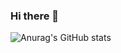 ### Hi there 👋

![Anurag's GitHub stats](https://github-readme-stats.vercel.app/apiusername=Juanthiago&show_icons=true&theme=radical)
